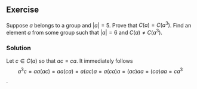 ## Exercise

Suppose $a$ belongs to a group and $|a|=5$. Prove that $C(a) = C(a^3)$. Find an element $a$ from some group such that $|a| = 6$ and $C(a) \ne C(a^3)$.

### Solution

Let $c \in C(a)$ so that $ac = ca$. It immediately follows 
$$a^3c = aa(ac) = aa(ca) = a(ac)a = a(ca)a = (ac)aa = (ca)aa = ca^3$$.
